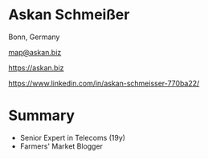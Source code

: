 # Askan Schmeißer

Bonn, Germany

map@askan.biz

https://askan.biz

https://www.linkedin.com/in/askan-schmeisser-770ba22/

# Summary

- Senior Expert in Telecoms (19y)
- Farmers' Market Blogger

